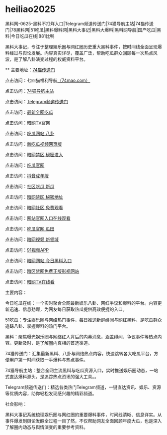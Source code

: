 # heiliao2025
黑料网-0625-黑料不打烊入口|Telegram频道传送门|74猫导航主站|74猫传送门|78黑料网|51吃瓜|黑料曝料网|黑料大事记|黑料大爆料|黑料网导航|国产吃瓜|黑料|今日吃瓜在线|881比鸭

黑料大事记，专注于整理娱乐圈与网红圈历史重大黑料事件，按时间线全面呈现爆料经过与舆论发展。内容真实详尽，覆盖广泛，帮助吃瓜群众回顾每一次热点风波，是了解八卦演变过程的权威资料平台。

** 主要地址：<a href="https://74mao.com/">74猫传送门</a>

点击访问：七四猫福利导航<a href="https://74mao.com/">（74mao.com）</a>

点击访问：<a href="https://74mao.com/">74猫导航主站</a>

点击访问：<a href="https://74mao.com/">Telegram频道传送门</a>

点击访问：<a href="https://cg4-37.pages.dev/">最新全网吃瓜</a>

点击访问：<a href="https://aw7-12.pages.dev/">暗网TV官网</a>

点击访问：<a href="https://cg1-48.pages.dev/">吃瓜网站 八卦</a>

点击访问：<a href="https://cg9-36.pages.dev/">新吃瓜视频网页版</a>

点击访问：<a href="https://aw4-04.pages.dev/">暗网禁区 秘密进入</a>

点击访问：<a href="https://cg2-46.pages.dev/">吃瓜官网</a>

点击访问：<a href="https://dy4-04.pages.dev/">抖音成年版</a>

点击访问：<a href="https://cg8-46.pages.dev/">社区吃瓜 新瓜</a>

点击访问：<a href="https://aw4-19.pages.dev/">暗网禁区 秘密地址</a>

点击访问：<a href="https://aw2-09.pages.dev/">暗网社区 免费观看</a>

点击访问：<a href="https://cg5-47.pages.dev/">网站官网入口在线观看</a>

点击访问：<a href="https://cg2-47.pages.dev/">吃瓜官网 瓜田</a>

点击访问：<a href="https://aw8-23.pages.dev/">暗网视频 新领域</a>

点击访问：<a href="https://hj-170.pages.dev/">91视频APP</a>

点击访问：<a href="https://aw10-23.pages.dev/">暗网网站 今日黑料入口</a>

点击访问：<a href="https://aw5-18.pages.dev/">暗区禁网免费正版影视网站</a>

点击访问：<a href="https://aw9-14.pages.dev/">暗网TV在线看</a>

主要内容：

今日吃瓜在线：一个实时聚合全网最新娱乐八卦、网红争议和爆料的平台。内容更新迅速、信息劲爆，为网友每日获取热瓜提供高效便捷的入口。

51吃瓜：专注娱乐圈与网络热门事件，每日推送新鲜绯闻与网红黑料，是吃瓜群众追踪八卦、掌握爆料的热门平台。

黑料：聚焦曝光娱乐圈与网络红人背后的内幕消息，涵盖绯闻、争议事件等热点内容。更新及时，是了解圈内真相的首选渠道。

74猫传送门：汇集最新黑料、八卦与网络热点内容，快速跳转各大吃瓜平台，方便用户第一时间获取一手爆料与热点事件。

74猫导航主站：整合全网主流黑料与吃瓜资源入口，实时推送娱乐圈动态，一站式直达爆料源头，是追踪热点资讯的强大工具。。

Telegram频道传送门：精选各类热门Telegram频道，一键直达资讯、娱乐、资源等优质内容，助你轻松发现感兴趣的精彩频道。

社会影响：

黑料大事记系统梳理娱乐圈与网红圈的重要爆料事件，时间线清晰、信息详实。从事件爆发到舆论发酵全过程一目了然，不仅帮助网友全面回顾年度大瓜，也是深入了解圈内动态与舆情演变的重要参考资料。
<span style="display:none;">[Canonical link](https://github.com/xf2250625/xf6）</span>
